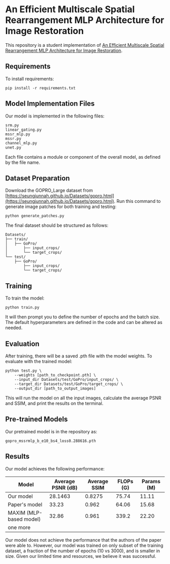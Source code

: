 # An Efficient Multiscale Spatial Rearrangement MLP Architecture for Image Restoration

This repository is a student implementation of [An Efficient Multiscale Spatial Rearrangement MLP Architecture for Image Restoration](https://ieeexplore.ieee.org/document/10373791). 

## Requirements

To install requirements:

```setup
pip install -r requirements.txt
```

## Model Implementation Files
Our model is implemented in the following files:
```
srm.py
linear_gating.py
mssr_mlp.py
mssr.py
channel_mlp.py
unet.py
```

Each file contains a module or component of the overall model, as defined by the file name. 

## Dataset Preparation
Download the GOPRO_Large dataset from [https://seungjunnah.github.io/Datasets/gopro.html](https://seungjunnah.github.io/Datasets/gopro.html). Run this command to generate image patches for both training and testing:

```
python generate_patches.py
```

The final dataset should be structured as follows:
```
Datasets/
├── train/
│   ├── GoPro/ 
│       ├── input_crops/
│       └── target_crops/
└── test/
    ├── GoPro/ 
        ├── input_crops/
        └── target_crops/
```

## Training

To train the model:

```train
python train.py
```
It will then prompt you to define the number of epochs and the batch size. The default hyperparameters are defined in the code and can be altered as needed.

## Evaluation

After training, there will be a saved .pth file with the model weights. To evaluate with the trained model:

```eval
python test.py \
    --weights [path_to_checkpoint.pth] \
    --input_dir Datasets/test/GoPro/input_crops/ \
    --target_dir Datasets/test/GoPro/target_crops/ \
    --output_dir [path_to_output_images]
```
This will run the model on all the input images, calculate the average PSNR and SSIM, and print the results on the terminal.
## Pre-trained Models
Our pretrained model is in the repository as:
```
gopro_mssrmlp_b_e10_bs4_loss0.288616.pth
```

## Results

Our model achieves the following performance:

| Model | Average PSNR (dB) | Average SSIM | FLOPs (G) | Params (M) |
| - | - | - | - | - | 
| Our model | 28.1463 | 0.8275 | 75.74 | 11.11 |
| Paper's model | 33.23 | 0.962 | 64.06 | 15.68 |
| MAXIM (MLP-based model) | 32.86 | 0.961 | 339.2 | 22.20 |
| one more |

Our model does not achieve the performance that the authors of the paper were able to. However, our model was trained on only subset of the training dataset, a fraction of the number of epochs (10 vs 3000), and is smaller in size. Given our limited time and resources, we believe it was successful. 
